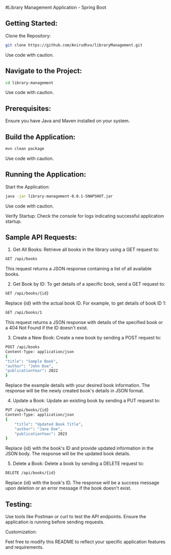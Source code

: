 #Library Management Application - Spring Boot

## Getting Started:
Clone the Repository:

```bash
git clone https://github.com/Anirudhxx/libraryManagement.git
```
Use code with caution.
## Navigate to the Project:

```bash
cd library-management
```
Use code with caution.

## Prerequisites:
Ensure you have Java and Maven installed on your system.

## Build the Application:
```bash
mvn clean package
````
Use code with caution.

## Running the Application:

Start the Application:
```bash
java -jar library-management-0.0.1-SNAPSHOT.jar
```
Use code with caution.

Verify Startup: Check the console for logs indicating successful application startup.

## Sample API Requests:

1. Get All Books:
Retrieve all books in the library using a GET request to:
```bash
GET /api/books
````
This request returns a JSON response containing a list of all available books.

2. Get Book by ID:
To get details of a specific book, send a GET request to:
```bash
GET /api/books/{id}
```
Replace {id} with the actual book ID. For example, to get details of book ID 1:
```bash
GET /api/books/1
```
This request returns a JSON response with details of the specified book or a 404 Not Found if the ID doesn't exist.

3. Create a New Book:
Create a new book by sending a POST request to:
```bash
POST /api/books
Content-Type: application/json
{
"title": "Sample Book",
"author": "John Doe",
"publicationYear": 2022
}
````

Replace the example details with your desired book information. The response will be the newly created book's details in JSON format.

4. Update a Book:
Update an existing book by sending a PUT request to:
```bash
PUT /api/books/{id}
Content-Type: application/json
{
    "title": "Updated Book Title",
    "author": "Jane Doe",
    "publicationYear": 2023
}
```
Replace {id} with the book's ID and provide updated information in the JSON body. The response will be the updated book details.

5. Delete a Book:
Delete a book by sending a DELETE request to:
```bash
DELETE /api/books/{id}
```

Replace {id} with the book's ID. The response will be a success message upon deletion or an error message if the book doesn't exist.

## Testing:

Use tools like Postman or curl to test the API endpoints. Ensure the application is running before sending requests.

Customization:

Feel free to modify this README to reflect your specific application features and requirements.